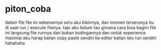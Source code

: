 # piton_coba

dalam file file ini sebenarnya seru aku bikinnya, dan momen terserunya itu di saat run / execute filenya.
tapi aku belum tau gimana cara bisa bagiin file ini langsung file runnya dan bukan kodingannya
dan untuk experience maximal aku harap kalian copy paste sendiri ke editor kalian lalu run sendiri hahahaha

